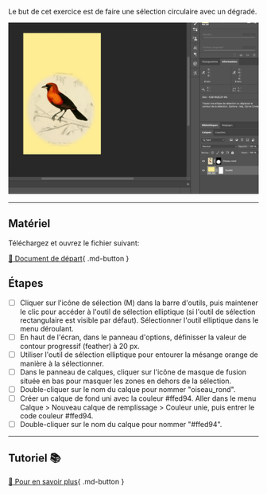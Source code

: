 Le but de cet exercice est de faire une sélection circulaire avec un dégradé.

![](../assets/image/08_mesange_circulaire.png)

***

## Matériel

Téléchargez et ouvrez le fichier suivant:

[📁 Document de départ](../assets/image/08_mesanges.jpg){ .md-button }   <br>

## Étapes

- [ ] Cliquer sur l'icône de sélection (M) dans la barre d'outils, puis maintener le clic pour accéder à l'outil de sélection elliptique (si l'outil de sélection rectangulaire est visible par défaut). Sélectionner l'outil elliptique dans le menu déroulant.
- [ ] En haut de l'écran, dans le panneau d'options, définisser la valeur de contour progressif (feather) à 20 px.
- [ ] Utiliser l'outil de sélection elliptique pour entourer la mésange orange de manière à la sélectionner.
- [ ] Dans le panneau de calques, cliquer sur l'icône de masque de fusion située en bas pour masquer les zones en dehors de la sélection.
- [ ] Double-cliquer sur le nom du calque pour nommer "oiseau_rond".
- [ ] Créer un calque de fond uni avec la couleur #ffed94. Aller dans le menu Calque > Nouveau calque de remplissage > Couleur unie, puis entrer le code couleur #ffed94.
- [ ] Double-cliquer sur le nom du calque pour nommer "#ffed94".

***

## Tutoriel 📚

[📖 Pour en savoir plus](https://cmontmorency365-my.sharepoint.com/:v:/g/personal/flpilote_cmontmorency_qc_ca/EZd7q9svWmpBiU4DtveYlq8B7jew9aOFR7vlbAEC5c9Evg?nav=eyJyZWZlcnJhbEluZm8iOnsicmVmZXJyYWxBcHAiOiJPbmVEcml2ZUZvckJ1c2luZXNzIiwicmVmZXJyYWxBcHBQbGF0Zm9ybSI6IldlYiIsInJlZmVycmFsTW9kZSI6InZpZXciLCJyZWZlcnJhbFZpZXciOiJNeUZpbGVzTGlua0NvcHkifX0&e=0rhfqg){ .md-button }   <br>
